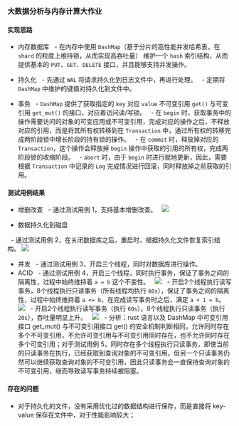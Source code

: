### 大数据分析与内存计算大作业

#### 实现思路
- 内存数据库
  - 在内存中使用 `DashMap`（基于分片的高性能并发哈希表，在 `shard` 的粒度上维持锁，从而实现高吞吐量） 维护一个 `hash` 索引结构，从而提供基本的 `PUT`、`GET`、`DELETE` 接口，并且能够支持并发操作。
- 持久化
  - 先通过 `WAL` 将请求持久化到日志文件中，再进行处理。
  - 定期将 `DashMap` 中维护的键值对持久化到文件中。

- 事务
  - `DashMap` 提供了获取指定的 `key` 对应 `value` 不可变引用 `get()` 与可变引用 `get_mut()` 的接口，对应着访问读/写锁。
  - 在 `begin` 时，获取事务中的操作需要访问的对象的可变应用或不可变引用，完成对应的操作之后，不释放对应的引用，而是将其所有权转移到在 `Transaction` 中，通过所有权的转移完成两阶段锁中增长阶段的持有锁的操作。
  - 在 `commit` 时，释放掉对应的 `Transaction`，这个操作会释放掉 `begin` 操作中获取的引用的所有权，完成两阶段锁的收缩阶段。
  - `abort` 时，由于 `begin` 时进行就地更新，因此，需要根据 `Transaction` 中记录的 `Log` 完成情况进行回滚，同时释放掉之前获取的引用。

#### 测试用例结果
- 增删改查
  - 通过测试用例 1，支持基本增删改查。
  ![](crud.jpg)

- 数据持久化到磁盘

  - 通过测试用例 2，在关闭数据库之后，重启时，根据持久化文件恢复索引结构。
  ![](persist.jpg)
- 并发
  - 通过测试用例 3，开启三个线程，同时对数据库进行操作。
- ACID
  - 通过测试用例 4，开启三个线程，同时执行事务，保证了事务之间的隔离性，过程中始终维持着 `a = b` 这个不变性。
  ![](transaction_1.jpg)
  - 开启2个线程执行读写事务，8个线程执行只读事务（所有线程均执行 `60s`），保证了事务之间的隔离性，过程中始终维持着 `a <= b`，在完成读写事务时之后，满足 `a + 1 = b`。
  ![](transaction_2_1.jpg)
  - 开启2个线程执行读写事务（执行 `60s`），8个线程执行只读事务（执行 `20s`），吞吐量明显上升。
  ![](transaction_2_2.jpg)
  - 分析：rust 语言以及 DashMap 中可变引用接口 get_mut() 与不可变引用接口 get() 的安全机制判断相同，允许同时存在多个不可变引用，不允许可变引用与不可变引用同时存在，也不允许同时存在多个可变引用；对于测试用例 5，同时存在多个线程执行只读事务，即使当前的只读事务在执行，已经获取到查询对象的不可变引用，但另一个只读事务仍然可以继续获取查询对象的不可变引用，因此只读事务会一直保持查询对象的不可变引用，继而导致读写事务持续被阻塞。

#### 存在的问题
- 对于持久化的文件，没有采用优化过的数据结构进行保存，而是直接将 key-value 保存在文件中，对于性能影响较大；